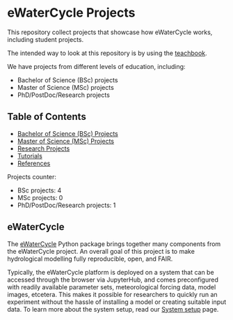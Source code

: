 # eWaterCycle Projects

This repository collect projects that showcase how eWaterCycle works, including student projects.

The intended way to look at this repository is by using the [teachbook](https://www.ewatercycle.org/projects/main/intro.html).

We have projects from different levels of education, including:
- Bachelor of Science (BSc) projects
- Master of Science (MSc) projects
- PhD/PostDoc/Research projects

## Table of Contents
- [Bachelor of Science (BSc) Projects](https://www.ewatercycle.org/projects/main/thesis_projects/BSc/overview_BSc_thesis_projects.html)
- [Master of Science (MSc) Projects](https://www.ewatercycle.org/projects/main/thesis_projects/MSc/overview_MSc_thesis_projects.html)
- [Research Projects](https://www.ewatercycle.org/projects/main/thesis_projects/Research/overview_research_projects.html)
- [Tutorials](https://www.ewatercycle.org/projects/main/tutorials_examples/intro_tutorials_examples.html)
- [References](https://www.ewatercycle.org/projects/main/references.html)

Projects counter:
- BSc projects: 4
- MSc projects: 0
- PhD/PostDoc/Research projects: 1

## eWaterCycle

The [eWaterCycle](https://ewatercycle.readthedocs.io/en/latest/index.html) Python package brings together many components from the eWaterCycle project. 
An overall goal of this project is to make hydrological modelling fully reproducible, open, and FAIR.

Typically, the eWaterCycle platform is deployed on a system that can be accessed through the browser via JupyterHub, and comes preconfigured with readily available parameter sets, meteorological forcing data, model images, etcetera. 
This makes it possible for researchers to quickly run an experiment without the hassle of installing a model or creating suitable input data. 
To learn more about the system setup, read our [System setup](https://ewatercycle.readthedocs.io/en/latest/system_setup.html) page.
